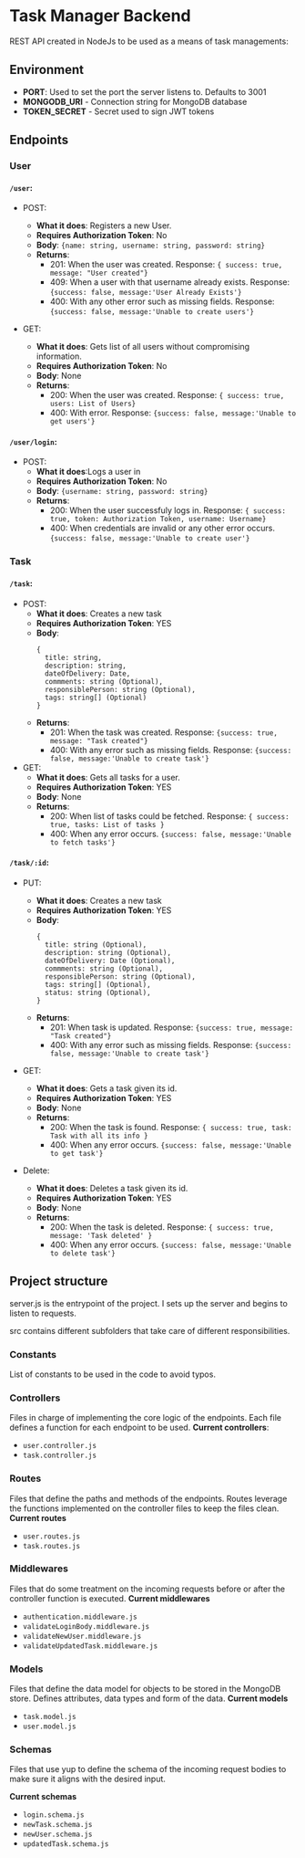 # Task Manager Backend

REST API created in NodeJs to be used as a means of task managements:

## Environment
- **PORT**: Used to set the port the server listens to. Defaults to 3001
- **MONGODB_URI** - Connection string for MongoDB database
- **TOKEN_SECRET** - Secret used to sign JWT tokens

## Endpoints

### User

#### `/user`:
- POST: 
  - **What it does**: Registers a new User.
  - **Requires Authorization Token**: No
  - **Body**: `{name: string, username: string, password: string}`
  - **Returns**:
    - 201: When the user was created. Response: `{ success: true, message: "User created"}` 
    - 409: When a user with that username already exists. Response: `{success: false, message:'User Already Exists'}`
    - 400: With any other error such as missing fields. Response: `{success: false, message:'Unable to create users'}`

- GET: 
  - **What it does**: Gets list of all users  without compromising information.
  - **Requires Authorization Token**: No
  - **Body**: None
  - **Returns**:
    - 200: When the user was created. Response: `{ success: true, users: List of Users}` 
    - 400: With error. Response: `{success: false, message:'Unable to get users'}`
  
#### `/user/login`:
- POST: 
  - **What it does**:Logs a user in
  - **Requires Authorization Token**: No
  - **Body**: `{username: string, password: string}`
  - **Returns**:
    - 200: When the user successfuly logs in. Response: `{ success: true, token: Authorization Token, username: Username}` 
    - 400: When credentials are invalid or any other error occurs. `{success: false, message:'Unable to create user'}`

### Task

#### `/task`:
- POST: 
  - **What it does**: Creates a new task
  - **Requires Authorization Token**: YES
  - **Body**:  
      ``` 
      { 
        title: string, 
        description: string, 
        dateOfDelivery: Date, 
        commments: string (Optional), 
        responsiblePerson: string (Optional),
        tags: string[] (Optional)
      } 
       ```
  - **Returns**:
    - 201: When the task was created. Response: ` {success: true, message: "Task created"} ` 
    - 400: With any error such as missing fields. Response: ` {success: false, message:'Unable to create task'} `
- GET: 
  - **What it does**: Gets all tasks for a user.
  - **Requires Authorization Token**: YES
  - **Body**: None
  - **Returns**:
    - 200: When list of tasks could be fetched. Response: `{ success: true, tasks: List of tasks }` 
    - 400: When any  error occurs. `{success: false, message:'Unable to fetch tasks'}`

#### `/task/:id`:
- PUT: 
  - **What it does**: Creates a new task
  - **Requires Authorization Token**: YES
  - **Body**:  
      ``` 
      { 
        title: string (Optional), 
        description: string (Optional), 
        dateOfDelivery: Date (Optional), 
        commments: string (Optional), 
        responsiblePerson: string (Optional),
        tags: string[] (Optional),
        status: string (Optional),
      } 
       ```
  - **Returns**:
    - 201: When task is updated. Response: ` {success: true, message: "Task created"} ` 
    - 400: With any error such as missing fields. Response: ` {success: false, message:'Unable to create task'} `

- GET: 
  - **What it does**: Gets a task given its id.
  - **Requires Authorization Token**: YES
  - **Body**: None
  - **Returns**:
    - 200: When the task is found.  Response: `{ success: true, task: Task with all its info }` 
    - 400: When any  error occurs. `{success: false, message:'Unable to get task'}`

- Delete: 
  - **What it does**: Deletes a task given its id.
  - **Requires Authorization Token**: YES
  - **Body**: None
  - **Returns**:
    - 200: When the task is deleted.  Response: `{ success: true, message: 'Task deleted' }` 
    - 400: When any error occurs. `{success: false, message:'Unable to delete task'}`

## Project structure
server.js is the entrypoint of the project. I sets up the server and begins to listen to requests.

src contains different subfolders that take care of different responsibilities.

### Constants
List of constants to be used in the code to avoid typos. 

### Controllers
Files in charge of implementing the core logic of the endpoints.
Each file defines a function for each endpoint to be used.
**Current controllers**:
- `user.controller.js`
- `task.controller.js`

### Routes
Files that define the paths and methods of the endpoints.
Routes leverage the functions implemented on the controller files to keep the files clean.
**Current routes**
- `user.routes.js`
- `task.routes.js`

### Middlewares
Files that do some treatment on the incoming requests before or after the controller function is executed.
**Current middlewares**
- `authentication.middleware.js`
- `validateLoginBody.middleware.js`
- `validateNewUser.middleware.js`
- `validateUpdatedTask.middleware.js`

### Models
Files that define the data model for objects to be stored in the MongoDB store.
Defines attributes, data types and form of the data.
**Current models**
- `task.model.js`
- `user.model.js`

### Schemas
Files that use yup to define the schema of the incoming request bodies to make sure it aligns with the desired input.

**Current schemas**
- `login.schema.js`
- `newTask.schema.js`
- `newUser.schema.js`
- `updatedTask.schema.js`


